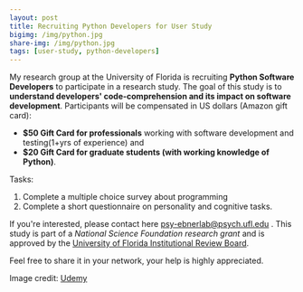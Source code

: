 ```yaml
---
layout: post
title: Recruiting Python Developers for User Study
bigimg: /img/python.jpg
share-img: /img/python.jpg
tags: [user-study, python-developers]
---
```


My research group at the University of Florida is recruiting **Python Software Developers** to participate in a research study. The goal of
this study is to __understand developers' code-comprehension and its impact on software development__. Participants will be compensated in US dollars (Amazon gift card):
- **$50 Gift Card for professionals** working with software development and testing(1+yrs of experience) and
- **$20 Gift Card for graduate students (with working knowledge of Python)**.

Tasks:
1. Complete a multiple choice survey about programming
2. Complete a short questionnaire on personality and cognitive tasks.

If you're interested, please contact here <psy-ebnerlab@psych.ufl.edu> .
This study is part of a _National Science Foundation research grant_ and is approved by the [University of Florida Institutional Review Board](http://irb.ufl.edu/).

Feel free to share it in your network, your help is highly appreciated.

Image credit: [Udemy](https://www.udemy.com/python-programming-projects/)

